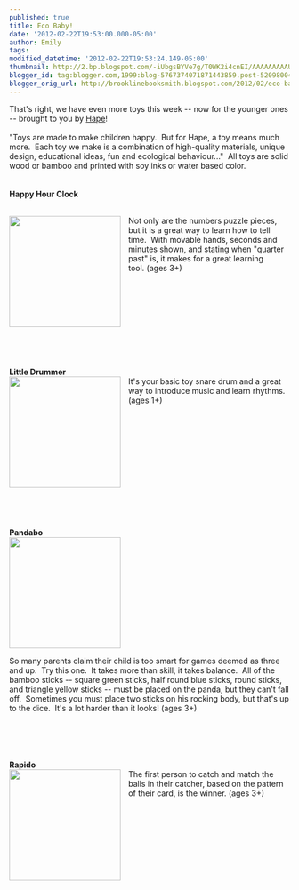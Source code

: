 ```yaml
---
published: true
title: Eco Baby!
date: '2012-02-22T19:53:00.000-05:00'
author: Emily
tags: 
modified_datetime: '2012-02-22T19:53:24.149-05:00'
thumbnail: http://2.bp.blogspot.com/-iUbgsBYVe7g/T0WK2i4cnEI/AAAAAAAAAUY/hvuFNbYGf90/s72-c/12579926324f1.jpg
blogger_id: tag:blogger.com,1999:blog-5767374071871443859.post-5209800452610403410
blogger_orig_url: http://brooklinebooksmith.blogspot.com/2012/02/eco-baby.html
---
```


That's right, we have even more toys this week -- now for the younger ones -- brought to you by <a href="http://www.hapetoys.com/">Hape</a>!<br /><br />"Toys are made to make children happy.&nbsp; But for Hape, a toy means much more.&nbsp; Each toy we make is a combination of high-quality materials, unique design, educational ideas, fun and ecological behaviour..."&nbsp; All toys are solid wood or bamboo and printed with soy inks or water based color.<br /><br /><br /><strong>Happy Hour Clock</strong><br /><br /><div class="separator" style="clear: both; text-align: center;"><a href="http://2.bp.blogspot.com/-iUbgsBYVe7g/T0WK2i4cnEI/AAAAAAAAAUY/hvuFNbYGf90/s1600/12579926324f1.jpg" imageanchor="1" style="clear: left; cssfloat: left; float: left; margin-bottom: 1em; margin-right: 1em;"><img border="0" height="200" lda="true" src="http://2.bp.blogspot.com/-iUbgsBYVe7g/T0WK2i4cnEI/AAAAAAAAAUY/hvuFNbYGf90/s200/12579926324f1.jpg" width="200" /></a></div>Not only are the numbers puzzle pieces, but it is a great way to learn how to tell time.&nbsp; With movable hands, seconds and minutes shown,&nbsp;and stating when "quarter past" is, it makes for a great learning tool.&nbsp;(ages 3+)<br /><br /><br /><br /><br /><br /><br /><br /><br /><br /><br /><strong>Little Drummer</strong><br /><div class="separator" style="clear: both; text-align: center;"><a href="http://1.bp.blogspot.com/-wLStWkh75EM/T0WNZ2bZiSI/AAAAAAAAAVY/NFAzJPDmHd0/s1600/12457864794f0.jpg" imageanchor="1" style="clear: left; cssfloat: left; float: left; margin-bottom: 1em; margin-right: 1em;"><img border="0" height="200" lda="true" src="http://1.bp.blogspot.com/-wLStWkh75EM/T0WNZ2bZiSI/AAAAAAAAAVY/NFAzJPDmHd0/s200/12457864794f0.jpg" width="200" /></a></div>It's your<strong> </strong><a href="http://4.bp.blogspot.com/-r9LlYzxQup0/T0WLREXbMMI/AAAAAAAAAUo/2iy4yr2-rQA/s1600/12457864794f0.jpg" imageanchor="1" style="clear: left; cssfloat: left; float: left; margin-bottom: 1em; margin-right: 1em;"></a>basic toy snare drum and a great way to introduce music and learn rhythms. (ages 1+)<br /><br /><br /><br /><br /><br /><br /><br /><br /><br /><br /><br /><br /><br /><strong>Pandabo</strong><br /><div class="separator" style="clear: both; text-align: center;"><a href="http://3.bp.blogspot.com/-ZzvR3JneV3Y/T0WMr5CEVrI/AAAAAAAAAVI/r9okDbkGR04/s1600/1890841964f0e.jpg" imageanchor="1" style="clear: left; cssfloat: left; float: left; margin-bottom: 1em; margin-right: 1em;"><img border="0" height="200" lda="true" src="http://3.bp.blogspot.com/-ZzvR3JneV3Y/T0WMr5CEVrI/AAAAAAAAAVI/r9okDbkGR04/s200/1890841964f0e.jpg" width="200" /></a></div><div class="separator" style="clear: both; text-align: left;">So many parents claim their child is too smart for games deemed as three and up.&nbsp; Try this one.&nbsp; It takes more than skill, it takes balance.&nbsp; All of the bamboo&nbsp;sticks -- square green sticks, half round blue sticks, round sticks, and triangle yellow sticks&nbsp;-- must be placed on the panda, but they can't fall off.&nbsp; Sometimes you must place two sticks&nbsp;on his rocking body, but that's up to the dice.&nbsp; It's a lot harder than it looks! (ages 3+)</div><br /><br /><br /><br /><br /><strong>Rapido</strong><br /><div class="separator" style="clear: both; text-align: center;"><a href="http://1.bp.blogspot.com/-Sb1JltCDURE/T0WMgO2gowI/AAAAAAAAAVA/Eds7XUXMTP0/s1600/10410750494f0.jpg" imageanchor="1" style="clear: left; cssfloat: left; float: left; margin-bottom: 1em; margin-right: 1em;"><img border="0" height="200" lda="true" src="http://1.bp.blogspot.com/-Sb1JltCDURE/T0WMgO2gowI/AAAAAAAAAVA/Eds7XUXMTP0/s200/10410750494f0.jpg" width="200" /></a></div>The first person to catch and match the balls in their catcher, based on the pattern of&nbsp;their card, is the winner. (ages 3+)